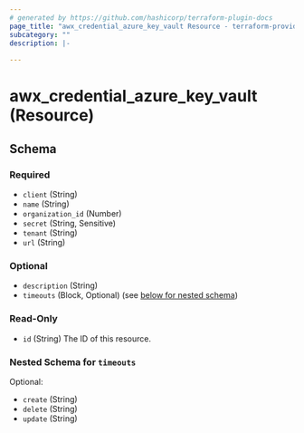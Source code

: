 ```yaml
---
# generated by https://github.com/hashicorp/terraform-plugin-docs
page_title: "awx_credential_azure_key_vault Resource - terraform-provider-awx"
subcategory: ""
description: |-
  
---
```


# awx_credential_azure_key_vault (Resource)





<!-- schema generated by tfplugindocs -->
## Schema

### Required

- `client` (String)
- `name` (String)
- `organization_id` (Number)
- `secret` (String, Sensitive)
- `tenant` (String)
- `url` (String)

### Optional

- `description` (String)
- `timeouts` (Block, Optional) (see [below for nested schema](#nestedblock--timeouts))

### Read-Only

- `id` (String) The ID of this resource.

<a id="nestedblock--timeouts"></a>
### Nested Schema for `timeouts`

Optional:

- `create` (String)
- `delete` (String)
- `update` (String)
